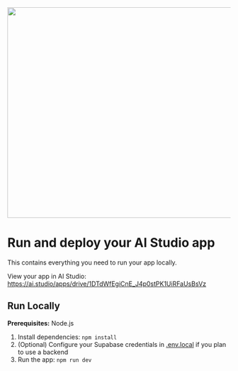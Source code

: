 <div align="center">
<img width="1200" height="475" alt="GHBanner" src="https://github.com/user-attachments/assets/0aa67016-6eaf-458a-adb2-6e31a0763ed6" />
</div>

# Run and deploy your AI Studio app

This contains everything you need to run your app locally.

View your app in AI Studio: https://ai.studio/apps/drive/1DTdWfEgiCnE_J4p0stPK1UiRFaUsBsVz

## Run Locally

**Prerequisites:**  Node.js


1. Install dependencies:
   `npm install`
2. (Optional) Configure your Supabase credentials in [.env.local](.env.local) if you plan to use a backend
3. Run the app:
   `npm run dev`
